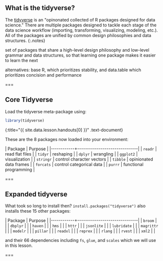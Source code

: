 ---
---

## What is the tidyverse? 

The [tidyverse](https://www.tidyverse.org/) is an "opinonated collected of R packages designed for data science." There are multiple packages designed to tackle each stage of the data science workflow (importing, transforming, visualizing, modeling, etc.). All of the packages are unified by common design philosophies and data structures. 
{:.notes}

set of packages that share a high-level design philosophy and low-level grammar and data structures, so that learning one package makes it easier to learn the next

alternatives: base R, which prioritizes stability, and data.table which prioritizes concision and performance

===

## Core Tidyverse

Load the tidyverse meta-package using:



~~~r
library(tidyverse)
~~~
{:title="{{ site.data.lesson.handouts[0] }}" .text-document}


These are the 8 packages now loaded into your environment:

| Package    | Purpose                       |
|------------+-------------------------------|
| `readr`    |  read flat files              |
| `tidyr`    |  reshaping                    |
| `dplyr`    |  wrangling                    |
| `ggplot2`  |  visualization                |
| `stringr`  | control character vectors     |
| `tibble`   | opinionated data frames       |
| `forcats`  | control categorical data      |
| `purrr`    | functional programming        |

===

## Expanded tidyverse

What took so long to install then? `install.packages("tidyverse")` also installs these 15 other packages:

| Package    | Purpose                       |
|------------+-------------------------------|
| `broom`     |                |
| `dbplyr`    |                      |
| `haven`     |                      |
| `hms`       |                  |
| `httr`      |      |
| `jsonlite`  |        |
| `lubridate` |       |
| `magrittr`  |         |
| `modelr`    | |
| `pillar`    | |
| `readxl`    | |
| `reprex`    | |
| `rlang`     | |
| `rvest`     | |
| `xml2`      | |

and their 66 dependencies including `fs`, `glue`, and `scales` which we will use in this lesson.

===

